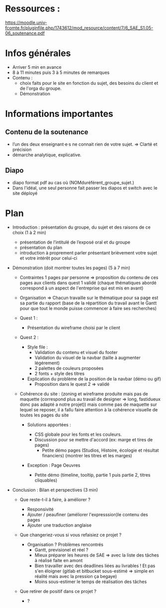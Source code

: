 # Ressources :

https://moodle.univ-fcomte.fr/pluginfile.php/1743612/mod_resource/content/7/6_SAE_S1.05-06_soutenance.pdf

# Infos générales

- Arriver 5 min en avance
- 8 à 11 minutes puis 3 à 5 minutes de remarques
- Contenu :
  - choix faits pour le site en fonction du sujet, des besoins du client et de l'orga du groupe.
  - Démonstration

# Informations importantes

## Contenu de la soutenance

- l’un des deux enseignant·e·s ne connait rien de votre sujet. => Clarté et précision
- démarche analytique, explicative.

## Diapo

- diapo format pdf au cas où (NOMduréférent_groupe_sujet.)
- Dans l'idéal, une seul personne fait passer les diapos et switch avec le site déployé

# Plan

- Introduction : présentation du groupe, du sujet et des raisons de ce choix (1 à 2 min)

  - présentation de l’intitulé de l’exposé oral et du groupe
  - présentation du plan
  - introduction à proprement parler présentant brièvement votre sujet et votre intérêt pour celui-ci

- Démonstration (doit montrer toutes les pages) (5 à 7 min)

  - Contraintes 1 pages par personne => proposition du contenu de ces pages aux clients dans quest 1 validé (chaque thématiques abordé correspond à un aspect de l'entreprise qui est mis en avant)
  - Organisation => Chacun travaille sur le thématique pour sa page est sa partie du rapport (base de la répartition du travail avant le Gantt pour que tout le monde puisse commencer à faire ses recherches)
  - Quest 1 :
    - Présentation du wireframe choisi par le client
  - Quest 2 :

    - Style file :
      - Validation du contenu et visuel du footer
      - Validation du visuel de la navbar (taille à augmenter légérement)
      - 2 palettes de couleurs proposées
      - 2 fonts + style des titres
    - Explication du problème de la position de la navbar (démo ou gif)
      - Proposition dans le quest 2 => validé

  - Cohérence du site : (zoning et wireframe produite mais pas de maquette (correspond plus au travail de designer => long, fastidueux donc pas adapté a notre projet)) mais comme pas de maquette sur lequel se reposer, il a fallu faire attention à la cohérence visuelle de toutes les pages du site

    - Solutions apportées :

      - CSS globale pour les fonts et les couleurs.
      - Discussion pour se mettre d'accord (ex: marge et tires de pages)
        - Petite démo pages (Studios, Histoire, écologie et résultat financiers) (montrer les titres et les marges)

    - Exception : Page Oeuvres
      - Petite démo (timeline, tooltip, partie 1 puis partie 2, titres cliquables)

- Conclusion : Bilan et perspectives (3 min)

  - Que reste-t-il à faire, à améliorer ?

    - Responsivité
    - Ajouter / peaufiner (améliorer l'expresssion)le contenu des pages
    - Ajouter une traduction anglaise

  - Que changeriez-vous si vous refaisiez ce projet ?

    - Organisation ? Problèmes rencontrés
      - Gantt, previsionel et réel ?
      - Mieux préparer les heures de SAE => avec la liste des tâches à réalisé faite en amont
      - Bien travailler avec des deadlines liées au livrables ! Et pas s'en éloigner (gitlab et bitbucket sous-estimé => simple en réalité mais avec la pression ça begaye)
      - Moins sous-estimer le temps de réalisation des tâches

  - Que retirer de positif dans ce projet ?
    - ?
